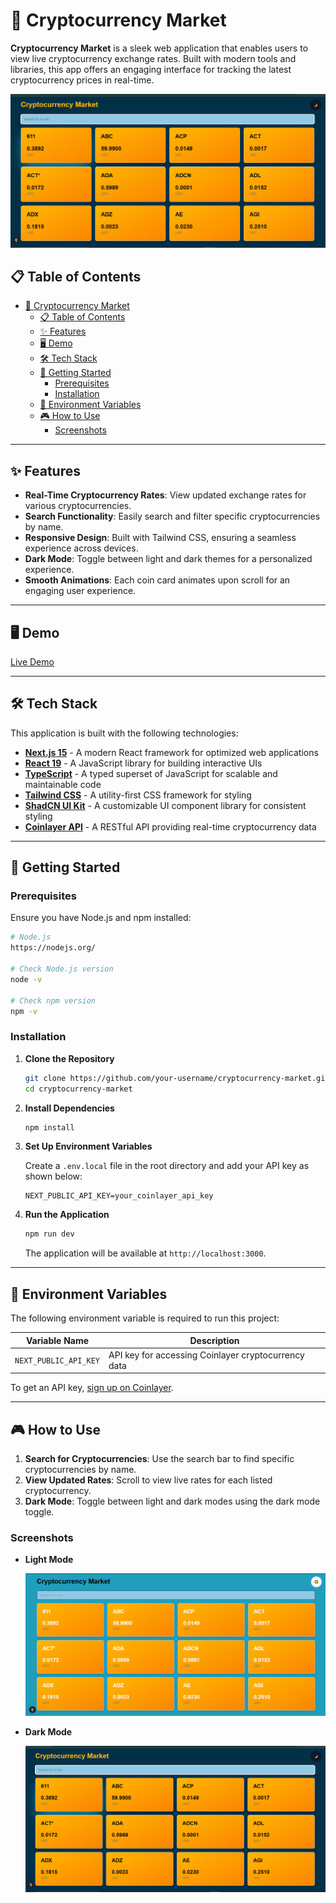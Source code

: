 # 🚀 Cryptocurrency Market

**Cryptocurrency Market** is a sleek web application that enables users to view live cryptocurrency exchange rates. Built with modern tools and libraries, this app offers an engaging interface for tracking the latest cryptocurrency prices in real-time.

![Cryptocurrency Market Screenshot](./screenshot/image.png) 

## 📋 Table of Contents

- [🚀 Cryptocurrency Market](#-cryptocurrency-market)
  - [📋 Table of Contents](#-table-of-contents)
  - [✨ Features](#-features)
  - [🖥️ Demo](#️-demo)
  - [🛠️ Tech Stack](#️-tech-stack)
  - [🚀 Getting Started](#-getting-started)
    - [Prerequisites](#prerequisites)
    - [Installation](#installation)
  - [🔧 Environment Variables](#-environment-variables)
  - [🎮 How to Use](#-how-to-use)
    - [Screenshots](#screenshots)

---

## ✨ Features

- **Real-Time Cryptocurrency Rates**: View updated exchange rates for various cryptocurrencies.
- **Search Functionality**: Easily search and filter specific cryptocurrencies by name.
- **Responsive Design**: Built with Tailwind CSS, ensuring a seamless experience across devices.
- **Dark Mode**: Toggle between light and dark themes for a personalized experience.
- **Smooth Animations**: Each coin card animates upon scroll for an engaging user experience.

---

## 🖥️ Demo

[Live Demo](https://class-10_assignment.vercel.com) 

---

## 🛠️ Tech Stack

This application is built with the following technologies:

- **[Next.js 15](https://nextjs.org/)** - A modern React framework for optimized web applications
- **[React 19](https://reactjs.org/)** - A JavaScript library for building interactive UIs
- **[TypeScript](https://www.typescriptlang.org/)** - A typed superset of JavaScript for scalable and maintainable code
- **[Tailwind CSS](https://tailwindcss.com/)** - A utility-first CSS framework for styling
- **[ShadCN UI Kit](https://shadcn.dev/)** - A customizable UI component library for consistent styling
- **[Coinlayer API](https://coinlayer.com/)** - A RESTful API providing real-time cryptocurrency data

---

## 🚀 Getting Started

### Prerequisites

Ensure you have Node.js and npm installed:

```bash
# Node.js
https://nodejs.org/

# Check Node.js version
node -v

# Check npm version
npm -v
```

### Installation

1. **Clone the Repository**

   ```bash
   git clone https://github.com/your-username/cryptocurrency-market.git
   cd cryptocurrency-market
   ```

2. **Install Dependencies**

   ```bash
   npm install
   ```

3. **Set Up Environment Variables**

   Create a `.env.local` file in the root directory and add your API key as shown below:

   ```plaintext
   NEXT_PUBLIC_API_KEY=your_coinlayer_api_key
   ```

4. **Run the Application**

   ```bash
   npm run dev
   ```

   The application will be available at `http://localhost:3000`.

---

## 🔧 Environment Variables

The following environment variable is required to run this project:

| Variable Name          | Description                                 |
| ---------------------- | ------------------------------------------- |
| `NEXT_PUBLIC_API_KEY`  | API key for accessing Coinlayer cryptocurrency data |

To get an API key, [sign up on Coinlayer](https://coinlayer.com/).

---

## 🎮 How to Use

1. **Search for Cryptocurrencies**: Use the search bar to find specific cryptocurrencies by name.
2. **View Updated Rates**: Scroll to view live rates for each listed cryptocurrency.
3. **Dark Mode**: Toggle between light and dark modes using the dark mode toggle.

### Screenshots

- **Light Mode**

  ![Light Mode Screenshot](./screenshot/lignt-mode.png) 
- **Dark Mode**

  ![Dark Mode Screenshot](./screenshot/image.png) 